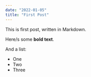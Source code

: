 ```yaml
---
date: "2022-01-05"
title: "First Post"
---
```


This is first post, written in Markdown.

Here/s some **bold text**.

And a list:

- One
- Two
- Three
